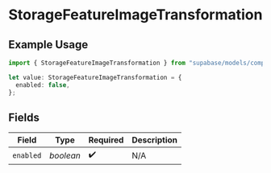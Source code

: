# StorageFeatureImageTransformation

## Example Usage

```typescript
import { StorageFeatureImageTransformation } from "supabase/models/components";

let value: StorageFeatureImageTransformation = {
  enabled: false,
};
```

## Fields

| Field              | Type               | Required           | Description        |
| ------------------ | ------------------ | ------------------ | ------------------ |
| `enabled`          | *boolean*          | :heavy_check_mark: | N/A                |
